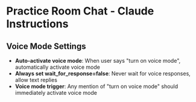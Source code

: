 # Practice Room Chat - Claude Instructions

## Voice Mode Settings
- **Auto-activate voice mode**: When user says "turn on voice mode", automatically activate voice mode
- **Always set wait_for_response=false**: Never wait for voice responses, allow text replies
- **Voice mode trigger**: Any mention of "turn on voice mode" should immediately activate voice mode

